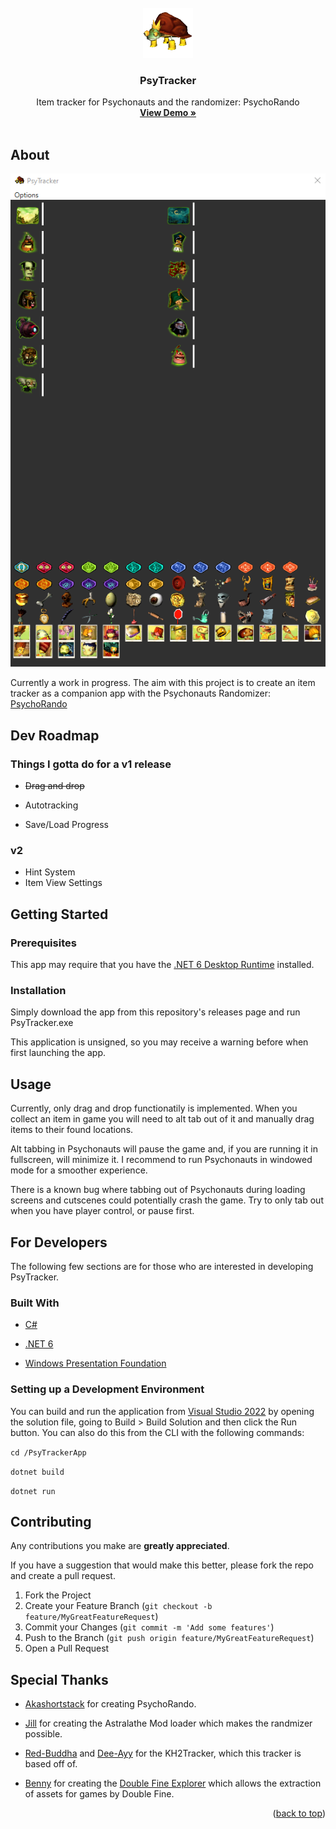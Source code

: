 <div id="top"></div>

<!-- HEADER -->

<br />
<div align="center">
    <img src="PsyTrackerApp/images/pokeylope.png" alt="Logo" width="80" height="80">
    <h3 align="center">PsyTracker</h3>
    <p align="center">
    Item tracker for Psychonauts and the randomizer: PsychoRando
    <br />
    <a href="https://www.twitch.tv/videos/2086383371"><strong>View Demo »</strong></a>
    <br />
    <br />
    </p>
</div>

<!-- ABOUT -->

## About

![](screenshot.png)

Currently a work in progress. The aim with this project is to create an item tracker as a companion app with the Psychonauts Randomizer: [PsychoRando](https://github.com/Akashortstack/PsychoRando)

## Dev Roadmap

### Things I gotta do for a v1 release

* ~~Drag and drop~~

* Autotracking

* Save/Load Progress

### v2

* Hint System
* Item View Settings

<!-- GETTING STARTED -->

## Getting Started

### Prerequisites

This app may require that you have the [.NET 6 Desktop Runtime](https://dotnet.microsoft.com/en-us/download/dotnet/6.0) installed.

### Installation

Simply download the app from this repository's releases page and run PsyTracker.exe 

This application is unsigned, so you may receive a warning before when first launching the app. 

<!-- USAGE EXAMPLES -->

## Usage

Currently, only drag and drop functionatily is implemented. When you collect an item in game you will need to alt tab out of it and manually drag items to their found locations. 

Alt tabbing in Psychonauts will pause the game and, if you are running it in fullscreen, will minimize it. I recommend to run Psychonauts in windowed mode for a smoother experience. 

There is a known bug where tabbing out of Psychonauts during loading screens and cutscenes could potentially crash the game. Try to only tab out when you have player control, or pause first.

## For Developers

The following few sections are for those who are interested in developing PsyTracker.

### Built With

- [C#](https://learn.microsoft.com/en-us/dotnet/csharp/tour-of-csharp/)

- [.NET 6](https://dotnet.microsoft.com/en-us/download/dotnet/6.0)

- [Windows Presentation Foundation](https://learn.microsoft.com/en-us/dotnet/desktop/wpf/overview/?view=netdesktop-8.0)

### Setting up a Development Environment

You can build and run the application from [Visual Studio 2022](https://visualstudio.microsoft.com/vs/) by opening the solution file, going to Build > Build Solution and then click the Run button. You can also do this from the CLI with the following commands:

`cd /PsyTrackerApp`

`dotnet build` 

`dotnet run`

<!-- CONTRIBUTING -->

## Contributing

Any contributions you make are **greatly appreciated**.

If you have a suggestion that would make this better, please fork the repo and create a pull request.

1. Fork the Project
2. Create your Feature Branch (`git checkout -b feature/MyGreatFeatureRequest`)
3. Commit your Changes (`git commit -m 'Add some features'`)
4. Push to the Branch (`git push origin feature/MyGreatFeatureRequest`)
5. Open a Pull Request

## Special Thanks

* [Akashortstack](https://github.com/Akashortstack) for creating PsychoRando.

* [Jill](https://gitlab.com/scrunguscrungus) for creating the Astralathe Mod loader which makes the randmizer possible.

* [Red-Buddha](https://github.com/Red-Buddha) and [Dee-Ayy](https://github.com/Dee-Ayy) for the KH2Tracker, which this tracker is based off of.

* [Benny](https://github.com/bgbennyboy) for creating the [Double Fine Explorer](https://quickandeasysoftware.net/software/doublefine-explorer) which allows the extraction of assets for games by Double Fine.

<p align="right">(<a href="#top">back to top</a>)</p>